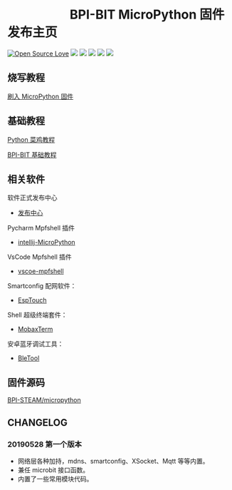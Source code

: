 
# &emsp;&emsp;&emsp;&emsp;&emsp;BPI-BIT MicroPython 固件发布主页

[![Open Source Love](https://badges.frapsoft.com/os/v3/open-source.svg?v=103)](https://github.com/ellerbrock/open-source-badge/)
![](https://img.shields.io/github/release/BPI-STEAM/BPI-BIT-MicroPython.svg)
![](https://img.shields.io/github/license/BPI-STEAM/BPI-BIT-MicroPython.svg)
![](https://img.shields.io/badge/support-esp%20idf-red.svg)
![](https://img.shields.io/badge/support-smartconfig-FF00FF.svg)
![](https://img.shields.io/badge/custom-firmware-0AAAAF.svg)

## 烧写教程

[刷入 MicroPython 固件](https://bpi-steam-docs.readthedocs.io/zh_CN/latest/bpi-mpy/flash_mpy.html)

## 基础教程

[Python 菜鸡教程](https://www.runoob.com/python3/python3-tutorial.html)

[BPI-BIT 基础教程](https://bpi-steam-docs.readthedocs.io/zh_CN/latest/bpi-dev/mpy-tutorials.html)

## 相关软件

软件正式发布中心

- [发布中心](http://doc.bpi.org.cn/zh_CN/latest/bpi-mpy/release.html)

Pycharm Mpfshell 插件

- [intellij-MicroPython](https://github.com/BPI-STEAM/BPI-BIT-MicroPython/releases/tag/pycharm)

VsCode Mpfshell 插件

- [vscoe-mpfshell](https://github.com/junhuanchen/vscode-mpfshell)

Smartconfig 配网软件：

- [EspTouch](https://github.com/EspressifApp/EspRelease/tree/master/EspTouch)

Shell 超级终端套件：

- [MobaxTerm](https://mobaxterm.mobatek.net/download.html)

安卓蓝牙调试工具：

- [BleTool](https://github.com/BPI-STEAM/BPI-BIT-MicroPython/releases/tag/BleTool)

## 固件源码

[BPI-STEAM/micropython](https://github.com/BPI-STEAM/micropython)

## CHANGELOG

### 20190528 第一个版本

- 网络层各种加持，mdns、smartconfig、XSocket、Mqtt 等等内置。
- 兼任 microbit 接口函数。
- 内置了一些常用模块代码。
